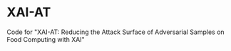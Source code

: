# XAI-AT
Code for "XAI-AT: Reducing the Attack Surface of Adversarial Samples on Food Computing with XAI"
